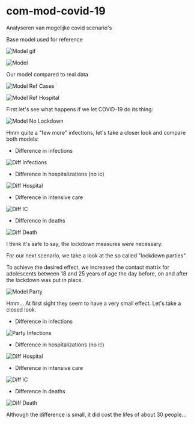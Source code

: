 # com-mod-covid-19

Analyseren van mogelijke covid scenario's 

Base model used for reference

![Model gif](/img/model.gif?raw=true)

![Model](/img/model.png?raw=true)

Our model compared to real data

![Model Ref Cases](/img/ref_cases.png?raw=true)

![Model Ref Hospital](/img/ref_hospital.png?raw=true)

First let's see what happens if we let COVID-19 do its thing:

![Model No Lockdown](/img/model_no_lockdown.gif?raw=true)

Hmm quite a "few more" infections, let's take a closer look and compare both models:

- Difference in infections

![Diff Infections](/img/Infected_lockdown_diff.png?raw=true)

- Difference in hospitalizations (no ic)

![Diff Hospital](/img/Hospital_lockdown_diff.png?raw=true)

- Difference in intensive care

![Diff IC](/img/IC_lockdown_diff.png?raw=true)

- Difference in deaths

![Diff Death](/img/Dead_lockdown_diff.png?raw=true)

I think it's safe to say, the lockdown measures were necessary.

For our next scenario, we take a look at the so called "lockdown parties"

To achieve the desired effect, we increased the contact matrix for adolescents between 18 and 25 years of age the day before, on and after the lockdown was put in place.

![Model Party](/img/model_party.png?raw=true)

Hmm... At first sight they seem to have a very small effect. Let's take a closed look.

- Difference in infections

![Party Infections](/img/infected_diff.png?raw=true)

- Difference in hospitalizations (no ic)

![Diff Hospital](/img/hospital_diff.png?raw=true)

- Difference in intensive care

![Diff IC](/img/ic_diff.png?raw=true)

- Difference in deaths

![Diff Death](/img/death_diff.png?raw=true)


Although the difference is small, it did cost the lifes of about 30 people...
